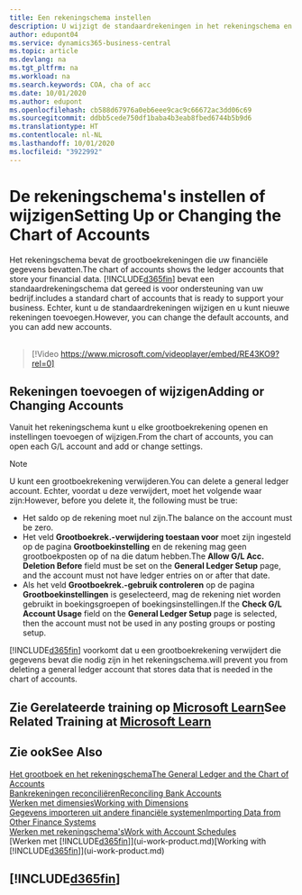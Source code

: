 ```yaml
---
title: Een rekeningschema instellen
description: U wijzigt de standaardrekeningen in het rekeningschema en u kunt nieuwe rekeningen toevoegen.
author: edupont04
ms.service: dynamics365-business-central
ms.topic: article
ms.devlang: na
ms.tgt_pltfrm: na
ms.workload: na
ms.search.keywords: COA, cha of acc
ms.date: 10/01/2020
ms.author: edupont
ms.openlocfilehash: cb588d67976a0eb6eee9cac9c66672ac3dd06c69
ms.sourcegitcommit: ddbb5cede750df1baba4b3eab8fbed6744b5b9d6
ms.translationtype: HT
ms.contentlocale: nl-NL
ms.lasthandoff: 10/01/2020
ms.locfileid: "3922992"
---
```

# <a name="setting-up-or-changing-the-chart-of-accounts"></a><span data-ttu-id="e734d-103">De rekeningschema's instellen of wijzigen</span><span class="sxs-lookup"><span data-stu-id="e734d-103">Setting Up or Changing the Chart of Accounts</span></span>
<span data-ttu-id="e734d-104">Het rekeningschema bevat de grootboekrekeningen die uw financiële gegevens bevatten.</span><span class="sxs-lookup"><span data-stu-id="e734d-104">The chart of accounts shows the ledger accounts that store your financial data.</span></span> [!INCLUDE[d365fin](includes/d365fin_md.md)] <span data-ttu-id="e734d-105">bevat een standaardrekeningschema dat gereed is voor ondersteuning van uw bedrijf.</span><span class="sxs-lookup"><span data-stu-id="e734d-105">includes a standard chart of accounts that is ready to support your business.</span></span>
<span data-ttu-id="e734d-106">Echter, kunt u de standaardrekeningen wijzigen en u kunt nieuwe rekeningen toevoegen.</span><span class="sxs-lookup"><span data-stu-id="e734d-106">However, you can change the default accounts, and you can add new accounts.</span></span>
<br><br>  

> [!Video https://www.microsoft.com/videoplayer/embed/RE43KO9?rel=0]


## <a name="adding-or-changing-accounts"></a><span data-ttu-id="e734d-107">Rekeningen toevoegen of wijzigen</span><span class="sxs-lookup"><span data-stu-id="e734d-107">Adding or Changing Accounts</span></span>
<span data-ttu-id="e734d-108">Vanuit het rekeningschema kunt u elke grootboekrekening openen en instellingen toevoegen of wijzigen.</span><span class="sxs-lookup"><span data-stu-id="e734d-108">From the chart of accounts, you can open each G/L account and add or change settings.</span></span>

> [!NOTE]  
>   <span data-ttu-id="e734d-109">U kunt een grootboekrekening verwijderen.</span><span class="sxs-lookup"><span data-stu-id="e734d-109">You can delete a general ledger account.</span></span> <span data-ttu-id="e734d-110">Echter, voordat u deze verwijdert, moet het volgende waar zijn:</span><span class="sxs-lookup"><span data-stu-id="e734d-110">However, before you delete it, the following must be true:</span></span>  
>  
>   * <span data-ttu-id="e734d-111">Het saldo op de rekening moet nul zijn.</span><span class="sxs-lookup"><span data-stu-id="e734d-111">The balance on the account must be zero.</span></span>  
>   * <span data-ttu-id="e734d-112">Het veld **Grootboekrek.-verwijdering toestaan voor** moet zijn ingesteld op de pagina **Grootboekinstelling** en de rekening mag geen grootboekposten op of na die datum hebben.</span><span class="sxs-lookup"><span data-stu-id="e734d-112">The **Allow G/L Acc. Deletion Before** field must be set on the **General Ledger Setup** page, and the account must not have ledger entries on or after that date.</span></span>  
>   * <span data-ttu-id="e734d-113">Als het veld **Grootboekrek.-gebruik controleren** op de pagina **Grootboekinstellingen** is geselecteerd, mag de rekening niet worden gebruikt in boekingsgroepen of boekingsinstellingen.</span><span class="sxs-lookup"><span data-stu-id="e734d-113">If the **Check G/L Account Usage** field on the **General Ledger Setup** page is selected, then the account must not be used in any posting groups or posting setup.</span></span>  

[!INCLUDE[d365fin](includes/d365fin_md.md)] <span data-ttu-id="e734d-114">voorkomt dat u een grootboekrekening verwijdert die gegevens bevat die nodig zijn in het rekeningschema.</span><span class="sxs-lookup"><span data-stu-id="e734d-114">will prevent you from deleting a general ledger account that stores data that is needed in the chart of accounts.</span></span>  

## <a name="see-related-training-at-microsoft-learn"></a><span data-ttu-id="e734d-115">Zie Gerelateerde training op [Microsoft Learn](/learn/modules/chart-accounts-dynamics-365-business-central/index)</span><span class="sxs-lookup"><span data-stu-id="e734d-115">See Related Training at [Microsoft Learn](/learn/modules/chart-accounts-dynamics-365-business-central/index)</span></span>

## <a name="see-also"></a><span data-ttu-id="e734d-116">Zie ook</span><span class="sxs-lookup"><span data-stu-id="e734d-116">See Also</span></span>
[<span data-ttu-id="e734d-117">Het grootboek en het rekeningschema</span><span class="sxs-lookup"><span data-stu-id="e734d-117">The General Ledger and the Chart of Accounts</span></span>](finance-general-ledger.md)  
[<span data-ttu-id="e734d-118">Bankrekeningen reconciliëren</span><span class="sxs-lookup"><span data-stu-id="e734d-118">Reconciling Bank Accounts</span></span>](bank-manage-bank-accounts.md)  
[<span data-ttu-id="e734d-119">Werken met dimensies</span><span class="sxs-lookup"><span data-stu-id="e734d-119">Working with Dimensions</span></span>](finance-dimensions.md)  
[<span data-ttu-id="e734d-120">Gegevens importeren uit andere financiële systemen</span><span class="sxs-lookup"><span data-stu-id="e734d-120">Importing Data from Other Finance Systems</span></span>](across-import-data-configuration-packages.md)  
[<span data-ttu-id="e734d-121">Werken met rekeningschema's</span><span class="sxs-lookup"><span data-stu-id="e734d-121">Work with Account Schedules</span></span>](bi-how-work-account-schedule.md)  
<span data-ttu-id="e734d-122">[Werken met [!INCLUDE[d365fin](includes/d365fin_md.md)]](ui-work-product.md)</span><span class="sxs-lookup"><span data-stu-id="e734d-122">[Working with [!INCLUDE[d365fin](includes/d365fin_md.md)]](ui-work-product.md)</span></span>  

## [!INCLUDE[d365fin](includes/free_trial_md.md)]
